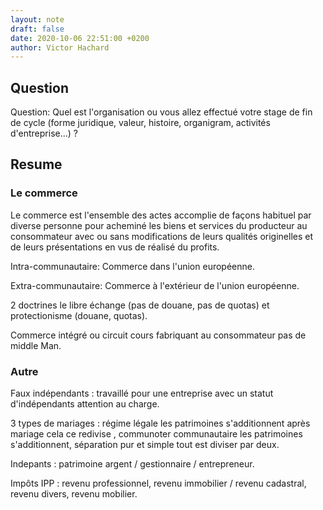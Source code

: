 ```yaml
---
layout: note
draft: false
date: 2020-10-06 22:51:00 +0200
author: Victor Hachard
---
```


## Question

Question: Quel est l'organisation ou vous allez effectué votre stage de fin de cycle (forme juridique, valeur, histoire, organigram, activités d'entreprise...) ?

## Resume

### Le commerce

Le commerce est l'ensemble des actes accomplie de façons habituel par diverse personne pour acheminé les biens et services du producteur au consommateur avec ou sans modifications de leurs qualités originelles et de leurs présentations en vus de réalisé du profits.

Intra-communautaire: Commerce dans l'union européenne.

Extra-communautaire: Commerce à l'extérieur de l'union européenne.

2 doctrines le libre échange (pas de douane, pas de quotas) et protectionisme (douane, quotas).

Commerce intégré ou circuit cours fabriquant au consommateur pas de middle Man.

### Autre

Faux indépendants : travaillé pour une entreprise avec un statut d'indépendants attention au charge.

3 types de mariages : régime légale les patrimoines s'additionnent après mariage cela ce redivise , communoter communautaire les patrimoines s'additionnent, séparation pur et simple tout est diviser par deux.

Indepants : patrimoine argent / gestionnaire / entrepreneur.

Impôts IPP : revenu professionnel, revenu immobilier / revenu cadastral, revenu divers, revenu mobilier.
